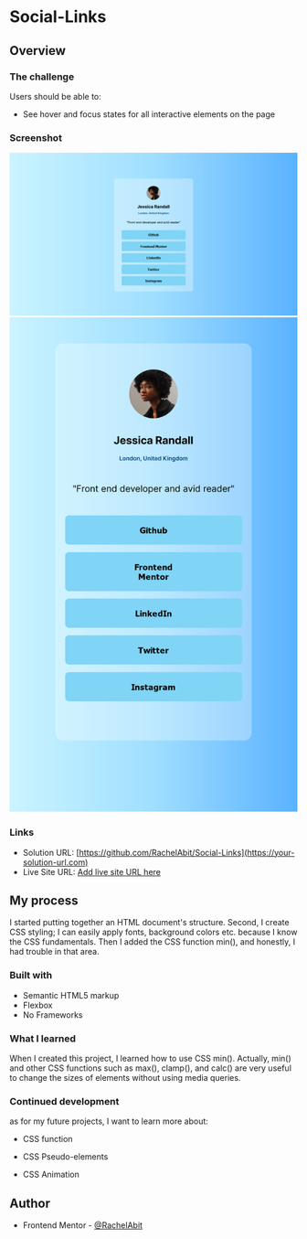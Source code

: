 # Social-Links

## Overview

### The challenge

Users should be able to:

- See hover and focus states for all interactive elements on the page

### Screenshot

![design/desktop.png](design/desktop.png)
![design/mobile.png](design/mobile.png)

### Links

- Solution URL: [https://github.com/RachelAbit/Social-Links](https://your-solution-url.com)
- Live Site URL: [Add live site URL here](https://your-live-site-url.com)

## My process

I started putting together an HTML document's structure. Second, I create CSS styling; I can easily apply fonts, background colors etc. because I know the CSS fundamentals. Then I added the CSS function min(), and honestly, I had trouble in that area.

### Built with

- Semantic HTML5 markup
- Flexbox
- No Frameworks

### What I learned

When I created this project, I learned how to use CSS min(). Actually, min() and other CSS functions such as max(), clamp(), and calc() are very useful to change the sizes of elements without using media queries. 

### Continued development

as for my future projects, I want to learn more about:

- CSS function

- CSS Pseudo-elements

- CSS Animation

## Author

- Frontend Mentor - [@RachelAbit](https://www.frontendmentor.io/profile/RachelAbit)
